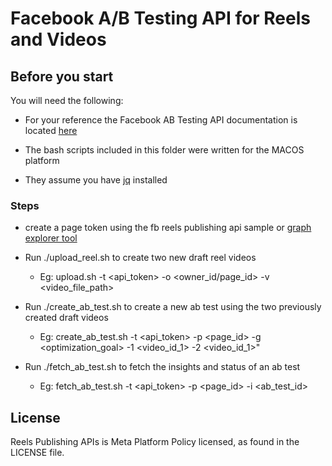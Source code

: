 # Facebook A/B Testing API for Reels and Videos

## Before you start

You will need the following:

* For your reference the Facebook AB Testing API documentation is located [here](https://developers.facebook.com/docs/video-api/ab-testing/)


* The bash scripts included in this folder were written for the MACOS platform
* They assume you have [jq](https://jqlang.github.io/jq/) installed




### Steps
* create a page token using the fb reels publishing api sample or [graph explorer tool](https://developers.facebook.com/tools/explorer/)

* Run ./upload_reel.sh to create two new draft reel videos
    * Eg: upload.sh -t <api_token> -o <owner_id/page_id>  -v <video_file_path>

* Run ./create_ab_test.sh to create a new ab test using the two previously created draft videos
    * Eg: create_ab_test.sh -t <api_token> -p <page_id> -g <optimization_goal> -1 <video_id_1> -2 <video_id_1>"

* Run  ./fetch_ab_test.sh to fetch the insights and status of an ab test
    * Eg: fetch_ab_test.sh -t <api_token> -p <page_id> -i <ab_test_id>





## License
Reels Publishing APIs is Meta Platform Policy licensed, as found in the LICENSE file.
